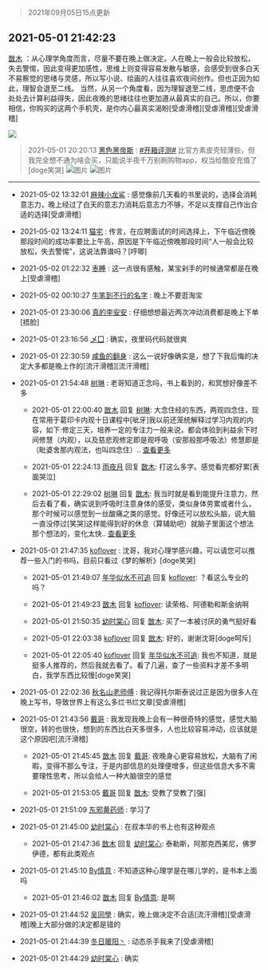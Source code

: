 > 2021年09月05日15点更新
<link rel="stylesheet" href="https://cdn.jsdelivr.net/gh/taotie6/sampleJSON@main/css/photo_show.css">


 ## 2021-05-01 21:42:23 

 [㪚木](https://www.coolapk.com/feed/26695715?shareKey=YmE0YmVhYTA3NDI0NjEzMTc3ZWM~) ：从心理学角度而言，尽量不要在晚上做决定。人在晚上一般会比较放松，失去警惕，因此变得更加感性，思维上则变得容易发散与敏感，会感受到很多白天不易察觉的思绪与灵感，所以写小说、绘画的人往往喜欢夜间创作。但也正因为如此，理智会退至二线。
当然，从另一个角度看，因为理智退至二线<!--break-->，思虑便不会处处去计算利益得失，因此夜晚的思绪往往也更加遵从最真实的自己。所以，你要相信，你购买的这两个手机壳，是你内心最真实渴盼[受虐滑稽][受虐滑稽][受虐滑稽] 

<div class="album">
<img class="img-item" src="https://image.coolapk.com/feed/2020/0606/14/1081091_39c516f3_5623_1393@320x180.gif" />
</div>

> 2021-05-01 20:20:13 
> [黑色黑帝斯](https://www.coolapk.com/feed/26694015?shareKey=ZjczM2Q5YzgwNzc0NjEzMTc3ZWM~) : <a class="feed-link-tag" href="/t/开箱评测?type=0">#开箱评测#</a> 比官方素皮壳轻薄些，但我完全想不通为啥会买，只能说半夜千万别刷购物app，权当给酷安充值了[doge笑哭] 
![图片](https://image.coolapk.com/feed/2021/0501/20/3150569_87b90901_1610_4115@4080x3060.jpeg)
![图片](https://image.coolapk.com/feed/2021/0501/20/3150569_12c40a0a_1610_4117@4080x3060.jpeg)

 ------- 

- 2021-05-02 13:32:01 [麻辣小龙鲨](uid=2393682) : 感觉像前几天看的书里说的，选择会消耗意志力，晚上经过了白天的意志力消耗后意志力不够，不足以支撑自己作出合适的选择[受虐滑稽] 

- 2021-05-02 13:24:11 [猫宅](uid=1626064) : 传言，在应聘面试的时间选择上，下午临近傍晚那段时间的成功率要比上午高，原因是下午临近傍晚那段时间“人一般会比较放松，失去警惕”，这说法靠谱吗？[哼唧] 

- 2021-05-02 01:22:32 [栆睡](uid=2246713) : 这一点很有感触，某宝剁手的时候通常都是在晚上[受虐滑稽] 

- 2021-05-02 00:10:27 [牛笔到不行的名字](uid=2374460) : 晚上不要逛淘宝 

- 2021-05-01 23:30:06 [真的李安安](uid=3366869) : 仔细想想最近两次冲动消费都是晚上下单[捂脸] 

- 2021-05-01 23:16:56 [乄囗](uid=759206) : 确实，夜里码代码就很爽 

- 2021-05-01 22:30:59 [咸鱼的翻身](uid=3945270) : 这么一说好像确实是，想了下我后悔的决定大多都是晚上作的[流汗滑稽][流汗滑稽] 

- 2021-05-01 21:54:48 [树琳](uid=1807052) : 老哥知道正念吗，书上看到的，和冥想好像差不多 

    - 2021-05-01 22:00:40 [㪚木](uid=1081091) 回复 [树琳](uid=1807052): 大念住经的东西，两观四念住，现在常用于葛印卡内观十日课程中[呲牙]我以前还笼统解释过学习内观的内容，如下:修定三天，培养一定的专注力一般来说，都会体验到利益余下时间修慧（内观），以及慈悲观修定即是观呼吸（安那般那呼吸法）修慧即是（毗婆舍那内观法，也叫四念住）.. <a href="/feed/replyList?id=202164132">查看更多</a> 

    - 2021-05-01 22:24:13 [雨夜月](uid=2036968) 回复 [㪚木](uid=1081091): 打这么多字。感觉看完都好累[表面哭泣] 

    - 2021-05-01 22:29:02 [树琳](uid=1807052) 回复 [㪚木](uid=1081091): 我当时就是看到能提升注意力，然后去看了看，确实说到呼吸时注意身体的感受，类似身体劳累或者什么，那个时候可以感觉到一丝酸痛之类的感觉。好像还可以放松头脑，说大脑一直没停过[笑哭]这样能得到好的休息（算辅助吧）就脑子里面这个想法那个想法的，变化太快.. <a href="/feed/replyList?id=202164132">查看更多</a> 

- 2021-05-01 21:47:35 [koflover](uid=849010) : 沈哥，我对心理学感兴趣，可以请您可以推荐一些入门的书吗，目前只看过《梦的解析》[doge笑哭] 

    - 2021-05-01 21:49:07 [年华似水不可追](uid=625421) 回复 [koflover](uid=849010): ？看这么专业的吗？ 

    - 2021-05-01 21:49:23 [㪚木](uid=1081091) 回复 [koflover](uid=849010): 读荣格、阿德勒和斯金纳啊 

    - 2021-05-01 21:50:35 [幼时棠心](uid=1017379) 回复 [㪚木](uid=1081091): 买了一本被讨厌的勇气挺好看 

    - 2021-05-01 22:03:38 [koflover](uid=849010) 回复 [㪚木](uid=1081091): 好的，谢谢沈哥[doge呵斥] 

    - 2021-05-01 22:05:40 [koflover](uid=849010) 回复 [年华似水不可追](uid=625421): 我也不知道，就是挺多人推荐的，然后我就去看了。看了几遍，查了一些资料才差不多明白，我学东西比较慢[doge笑哭] 

- 2021-05-01 22:02:36 [秋名山老师傅](uid=2775928) : 我记得托尔斯泰说过正是因为很多人在晚上写书，导致世界上有这么多烂书烂文章[受虐滑稽] 

- 2021-05-01 21:43:56 [戴哥](uid=2483039) : 我发现我晚上会有一种很奇特的感觉，感觉大脑很空，转的也很快，想到的东西比白天多很多，人也比较容易冲动，应该就是这个原因吧[流汗滑稽] 

    - 2021-05-01 21:45:45 [㪚木](uid=1081091) 回复 [戴哥](uid=2483039): 夜晚身心更容易放松，大脑有了闲暇，变得不那么专注，于是内部信息的处理便增多，但这些信息大多不需要理性思考，所以会给人一种大脑很空的感觉 

    - 2021-05-01 21:53:05 [戴哥](uid=2483039) 回复 [㪚木](uid=1081091): 受教了受教了[强] 

- 2021-05-01 21:51:09 [东邪黄药师](uid=983068) : 学习了 

- 2021-05-01 21:45:00 [幼时棠心](uid=1017379) : 在叔本华的书上也有这种观点 

    - 2021-05-01 21:47:36 [㪚木](uid=1081091) 回复 [幼时棠心](uid=1017379): 泰勒斯，阿那克西美尼，佛罗伊德，都有此类观点 

- 2021-05-01 21:45:10 [By情意](uid=2227064) : 不知道这种心理学是在哪儿学的，是书本上面吗 

    - 2021-05-01 21:46:02 [㪚木](uid=1081091) 回复 [By情意](uid=2227064): 是啊 

- 2021-05-01 21:44:52 [吴同學](uid=1320218) : 确实，晚上做决定不合适[流汗滑稽][受虐滑稽]晚上大部分做的决定都是错的 

- 2021-05-01 21:44:39 [冬日暖阳丶](uid=3291610) : 动态杀手我来了[受虐滑稽] 

- 2021-05-01 21:44:29 [幼时棠心](uid=1017379) : 确实 

